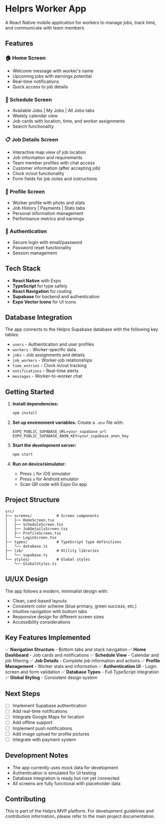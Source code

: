 # Helprs Worker App

A React Native mobile application for workers to manage jobs, track time, and communicate with team members.

## Features

### 🏠 Home Screen
- Welcome message with worker's name
- Upcoming jobs with earnings potential
- Real-time notifications
- Quick access to job details

### 📅 Schedule Screen
- Available Jobs | My Jobs | All Jobs tabs
- Weekly calendar view
- Job cards with location, time, and worker assignments
- Search functionality

### 📋 Job Details Screen
- Interactive map view of job location
- Job information and requirements
- Team member profiles with chat access
- Customer information (after accepting job)
- Clock in/out functionality
- Form fields for job notes and instructions

### 👤 Profile Screen
- Worker profile with photo and stats
- Job History | Payments | Stats tabs
- Personal information management
- Performance metrics and earnings

### 🔐 Authentication
- Secure login with email/password
- Password reset functionality
- Session management

## Tech Stack

- **React Native** with Expo
- **TypeScript** for type safety
- **React Navigation** for routing
- **Supabase** for backend and authentication
- **Expo Vector Icons** for UI icons

## Database Integration

The app connects to the Helprs Supabase database with the following key tables:
- `users` - Authentication and user profiles
- `workers` - Worker-specific data
- `jobs` - Job assignments and details
- `job_workers` - Worker-job relationships
- `time_entries` - Clock in/out tracking
- `notifications` - Real-time alerts
- `messages` - Worker-to-worker chat

## Getting Started

1. **Install dependencies:**
   ```bash
   npm install
   ```

2. **Set up environment variables:**
   Create a `.env` file with:
   ```
   EXPO_PUBLIC_SUPABASE_URL=your_supabase_url
   EXPO_PUBLIC_SUPABASE_ANON_KEY=your_supabase_anon_key
   ```

3. **Start the development server:**
   ```bash
   npm start
   ```

4. **Run on device/simulator:**
   - Press `i` for iOS simulator
   - Press `a` for Android emulator
   - Scan QR code with Expo Go app

## Project Structure

```
src/
├── screens/           # Screen components
│   ├── HomeScreen.tsx
│   ├── ScheduleScreen.tsx
│   ├── JobDetailsScreen.tsx
│   ├── ProfileScreen.tsx
│   └── LoginScreen.tsx
├── types/             # TypeScript type definitions
│   └── database.ts
├── lib/               # Utility libraries
│   └── supabase.ts
└── styles/            # Global styles
    └── GlobalStyles.ts
```

## UI/UX Design

The app follows a modern, minimalist design with:
- Clean, card-based layouts
- Consistent color scheme (blue primary, green success, etc.)
- Intuitive navigation with bottom tabs
- Responsive design for different screen sizes
- Accessibility considerations

## Key Features Implemented

✅ **Navigation Structure** - Bottom tabs and stack navigation
✅ **Home Dashboard** - Job cards and notifications
✅ **Schedule View** - Calendar and job filtering
✅ **Job Details** - Complete job information and actions
✅ **Profile Management** - Worker stats and information
✅ **Authentication UI** - Login screen and form validation
✅ **Database Types** - Full TypeScript integration
✅ **Global Styling** - Consistent design system

## Next Steps

- [ ] Implement Supabase authentication
- [ ] Add real-time notifications
- [ ] Integrate Google Maps for location
- [ ] Add offline support
- [ ] Implement push notifications
- [ ] Add image upload for profile pictures
- [ ] Integrate with payment system

## Development Notes

- The app currently uses mock data for development
- Authentication is simulated for UI testing
- Database integration is ready but not yet connected
- All screens are fully functional with placeholder data

## Contributing

This is part of the Helprs MVP platform. For development guidelines and contribution information, please refer to the main project documentation.



